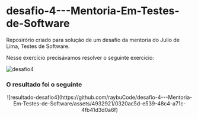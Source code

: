 # desafio-4---Mentoria-Em-Testes-de-Software
Reposirório criado para solução de um desafio da mentoria do Julio de Lima, Testes de Software.

Nesse exercício precisávamos resolver o seguinte exercicio:


![desafio4](https://github.com/raybuCode/desafio-4---Mentoria-Em-Testes-de-Software/assets/4932921/8345f2f7-d957-4d0e-bfef-df15e353355a)


<h3>O resultado foi o seguinte</h3>
<center>![resultado-desafio4](https://github.com/raybuCode/desafio-4---Mentoria-Em-Testes-de-Software/assets/4932921/0320ac5d-e539-48c4-a71c-4fb41d3d0a6f)</center>

